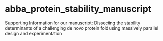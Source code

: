 # abba_protein_stability_manuscript
Supporting Information for our manuscript: Dissecting the stability determinants of a challenging de novo protein fold using massively parallel design and experimentation

